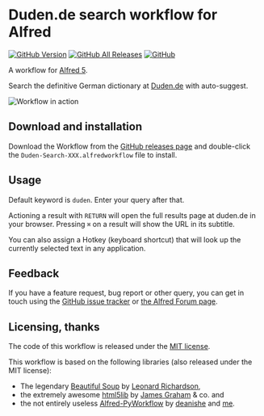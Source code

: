 # Duden.de search workflow for Alfred

[![GitHub Version][version-shield]][releases]
[![GitHub All Releases][downloads-shield]][releases]
[![GitHub][license-shield]][mit-license]

A workflow for [Alfred 5][alfred].

Search the definitive German dictionary at [Duden.de][duden] with auto-suggest.

![Workflow in action][demo]

## Download and installation

Download the Workflow from the [GitHub releases page][releases] and double-click
the `Duden-Search-XXX.alfredworkflow` file to install.

## Usage

Default keyword is `duden`. Enter your query after that.

Actioning a result with `RETURN` will open the full results page at duden.de in
your browser. Pressing `⌘` on a result will show the URL in its subtitle.

You can also assign a Hotkey (keyboard shortcut) that will look up the currently
selected text in any application.

## Feedback

If you have a feature request, bug report or other query, you can get in touch
using the [GitHub issue tracker][issues] or [the Alfred Forum page][forum].

## Licensing, thanks

The code of this workflow is released under the [MIT license][mit-license].

This workflow is based on the following libraries (also released under the MIT license):

- The legendary [Beautiful Soup][bs] by [Leonard Richardson][lenny],
- the extremely awesome [html5lib][h5l] by [James Graham][jgraham] & co. and
- the not entirely useless [Alfred-PyWorkflow][alfred-pyworkflow] by [deanishe][deanishe] and [me][harrtho].

[alfred]: https://www.alfredapp.com/
[alfred-pyworkflow]: https://www.github.com/harrtho/alfred-pyworkflow/
[bs]: https://www.crummy.com/software/BeautifulSoup/
[deanishe]: https://github.com/deanishe/
[demo]: https://raw.githubusercontent.com/harrtho/alfred-duden/master/demo.gif "Workflow in action"
[downloads-shield]: https://img.shields.io/github/downloads/harrtho/alfred-duden/total.svg
[duden]: https://www.duden.de/woerterbuch
[forum]: https://www.alfredforum.com/topic/4707-duden-dictionary-search-with-auto-suggest/
[h5l]: https://github.com/html5lib/html5lib-python
[harrtho]: https://github.com/harrtho/
[issues]: https://github.com/harrtho/alfred-duden/issues
[jgraham]: https://github.com/jgraham
[lenny]: https://www.crummy.com/self/
[license-shield]: https://img.shields.io/github/license/harrtho/alfred-duden.svg
[mit-license]: https://opensource.org/licenses/MIT
[releases]: https://github.com/harrtho/alfred-duden/releases
[version-shield]: https://img.shields.io/github/release/harrtho/alfred-duden.svg
